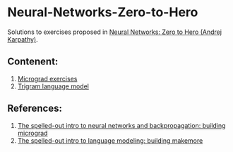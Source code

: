 # Neural-Networks-Zero-to-Hero

Solutions to exercises proposed in [Neural Networks: Zero to Hero (Andrej Karpathy)](https://www.youtube.com/playlist?list=PLAqhIrjkxbuWI23v9cThsA9GvCAUhRvKZ).

## Contenent:

1. [Micrograd exercises](https://github.com/Matjaz12/Neural-Networks-Zero-to-Hero/blob/main/micrograd.ipynb)
2. [Trigram language model](https://github.com/Matjaz12/Neural-Networks-Zero-to-Hero/blob/main/trigram_language_model.ipynb)


## References:

1. [The spelled-out intro to neural networks and backpropagation: building micrograd](https://www.youtube.com/watch?v=VMj-3S1tku0&list=PLAqhIrjkxbuWI23v9cThsA9GvCAUhRvKZ&index=1&ab_channel=AndrejKarpathy)
2. [The spelled-out intro to language modeling: building makemore](https://www.youtube.com/watch?v=PaCmpygFfXo&list=PLAqhIrjkxbuWI23v9cThsA9GvCAUhRvKZ&index=2&ab_channel=AndrejKarpathy)
